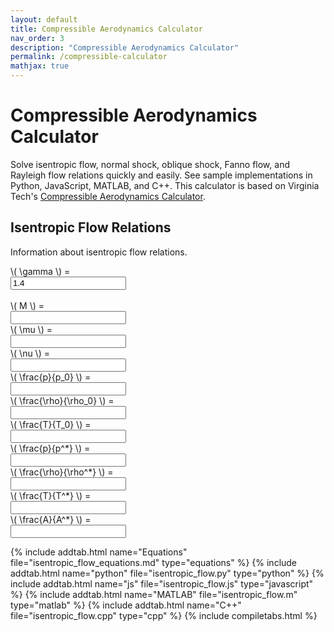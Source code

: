 ```yaml
---
layout: default
title: Compressible Aerodynamics Calculator
nav_order: 3
description: "Compressible Aerodynamics Calculator"
permalink: /compressible-calculator
mathjax: true
---
```


# Compressible Aerodynamics Calculator

Solve isentropic flow, normal shock, oblique shock, Fanno flow, and Rayleigh flow relations quickly and easily.
See sample implementations in Python, JavaScript, MATLAB, and C++.
This calculator is based on Virginia Tech's [Compressible Aerodynamics Calculator](http://www.dept.aoe.vt.edu/~devenpor/aoe3114/calc.html).

<script async src="/tools/compressible-calculator/calculator.js"></script>

## Isentropic Flow Relations

Information about isentropic flow relations.

<div class="calculator">
    <label for="gamma">\( \gamma \) =
        <div><input type="number" id="gamma" name="gamma" value="1.4" min="1.01" step="0.01"></div>
    </label>
    <br>
    <label for="machnumber">\( M \) =
        <div><input type="number" id="machnumber" name="machnumber" min="0" step="0.1"></div>
    </label>
    <label for="machangle">\( \mu \) =
        <div><input type="number" id="machangle" name="machangle" min="0" step="0.1"></div>
    </label>
    <label for="pmangle">\( \nu \) =
        <div><input type="number" id="pmangle" name="pmangle" min="0" step="0.1"></div>
    </label>
    <label for="p_p0">\( \frac{p}{p_0} \) =
        <div><input type="number" id="p_p0" name="p_p0" min="0" step="0.1"></div>
    </label>
    <label for="rho_rho0">\( \frac{\rho}{\rho_0} \) =
        <div><input type="number" id="rho_rho0" name="rho_rho0" min="0" step="0.1"></div>
    </label>
    <label for="T_T0">\( \frac{T}{T_0} \) =
        <div><input type="number" id="T_T0" name="T_T0" min="0" step="0.1"></div>
    </label>
    <label for="p_pstar">\( \frac{p}{p^*} \) =
        <div><input type="number" id="p_pstar" name="p_pstar" min="0" step="0.1"></div>
    </label>
    <label for="rho_rhostar">\( \frac{\rho}{\rho^*} \) =
        <div><input type="number" id="rho_rhostar" name="rho_rhostar" min="0" step="0.1"></div>
    </label>
    <label for="T_Tstar">\( \frac{T}{T^*} \) =
        <div><input type="number" id="T_Tstar" name="T_Tstar" min="0" step="0.1"></div>
    </label>
    <label for="A_Astar">\( \frac{A}{A^*} \) =
        <div><input type="number" id="A_Astar" name="A_Astar" min="0" step="0.1"></div>
    </label>
</div>

{% include addtab.html name="Equations" file="isentropic_flow_equations.md" type="equations" %}
{% include addtab.html name="python" file="isentropic_flow.py" type="python" %}
{% include addtab.html name="js" file="isentropic_flow.js" type="javascript" %}
{% include addtab.html name="MATLAB" file="isentropic_flow.m" type="matlab" %}
{% include addtab.html name="C++" file="isentropic_flow.cpp" type="cpp" %}
{% include compiletabs.html %}
